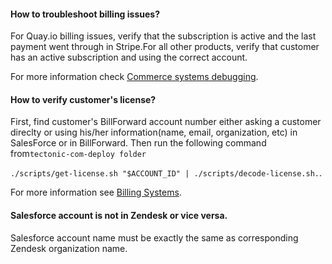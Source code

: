 #### How to troubleshoot billing issues?

For Quay.io billing issues, verify that the subscription is active and the last payment went through in Stripe.For all other products, verify that customer has an active subscription and using the correct account.

For more information check [Commerce systems debugging](/goo.gl/ePwVrk).

#### How to verify customer's license?

First, find customer's BillForward account number either asking a customer direclty or using his/her information\(name, email, organization, etc\) in SalesForce or in BillForward. Then run the following command from`tectonic-com-deploy folder`

`./scripts/get-license.sh "$ACCOUNT_ID" | ./scripts/decode-license.sh.`.

For more information see [Billing Systems](/goo.gl/3qdchS).

#### Salesforce account is not in Zendesk or vice versa.

Salesforce account name must be exactly the same as corresponding Zendesk organization name.

 

#### 



